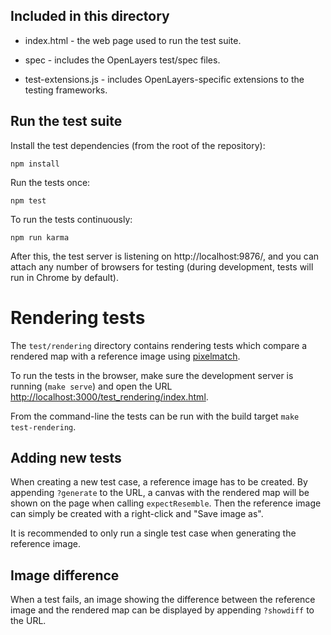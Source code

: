 ## Included in this directory

- index.html - the web page used to run the test suite.

- spec - includes the OpenLayers test/spec files.

- test-extensions.js - includes OpenLayers-specific extensions to the
  testing frameworks.


## Run the test suite

Install the test dependencies (from the root of the repository):

    npm install

Run the tests once:

    npm test

To run the tests continuously:

    npm run karma

After this, the test server is listening on http://localhost:9876/, and you can
attach any number of browsers for testing (during development, tests will run
in Chrome by default).

# Rendering tests

The `test/rendering` directory contains rendering tests which compare a rendered map with a
reference image using [pixelmatch](https://github.com/mapbox/pixelmatch).

To run the tests in the browser, make sure the development server is running
(`make serve`) and open the URL
[http://localhost:3000/test_rendering/index.html](http://localhost:3000/test_rendering/index.html).

From the command-line the tests can be run with the build target `make test-rendering`.

## Adding new tests
When creating a new test case, a reference image has to be created. By appending `?generate`
to the URL, a canvas with the rendered map will be shown on the page when calling
`expectResemble`. Then the reference image can simply be created with a right-click
and "Save image as".

It is recommended to only run a single test case when generating the reference image.

## Image difference
When a test fails, an image showing the difference between the reference image and the
rendered map can be displayed by appending `?showdiff` to the URL.

